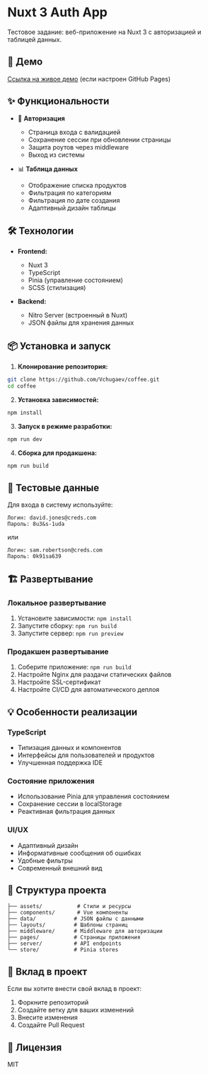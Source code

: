 # Nuxt 3 Auth App

Тестовое задание: веб-приложение на Nuxt 3 с авторизацией и таблицей данных.

## 🚀 Демо

[Ссылка на живое демо](https://vchugaev.github.io/coffee/) (если настроен GitHub Pages)

## ✨ Функциональности

- 🔐 **Авторизация**
  - Страница входа с валидацией
  - Сохранение сессии при обновлении страницы
  - Защита роутов через middleware
  - Выход из системы

- 📊 **Таблица данных**
  - Отображение списка продуктов
  - Фильтрация по категориям
  - Фильтрация по дате создания
  - Адаптивный дизайн таблицы

## 🛠 Технологии

- **Frontend:**
  - Nuxt 3
  - TypeScript
  - Pinia (управление состоянием)
  - SCSS (стилизация)

- **Backend:**
  - Nitro Server (встроенный в Nuxt)
  - JSON файлы для хранения данных

## 📦 Установка и запуск

1. **Клонирование репозитория:**
```bash
git clone https://github.com/Vchugaev/coffee.git
cd coffee
```

2. **Установка зависимостей:**
```bash
npm install
```

3. **Запуск в режиме разработки:**
```bash
npm run dev
```

4. **Сборка для продакшена:**
```bash
npm run build
```

## 🔑 Тестовые данные

Для входа в систему используйте:

```
Логин: david.jones@creds.com
Пароль: 8u3&s-1uda
```

или

```
Логин: sam.robertson@creds.com
Пароль: 0k91sa639
```

## 🏗 Развертывание

### Локальное развертывание
1. Установите зависимости: `npm install`
2. Запустите сборку: `npm run build`
3. Запустите сервер: `npm run preview`

### Продакшен развертывание
1. Соберите приложение: `npm run build`
2. Настройте Nginx для раздачи статических файлов
3. Настройте SSL-сертификат
4. Настройте CI/CD для автоматического деплоя

## 💡 Особенности реализации

### TypeScript
- Типизация данных и компонентов
- Интерфейсы для пользователей и продуктов
- Улучшенная поддержка IDE

### Состояние приложения
- Использование Pinia для управления состоянием
- Сохранение сессии в localStorage
- Реактивная фильтрация данных

### UI/UX
- Адаптивный дизайн
- Информативные сообщения об ошибках
- Удобные фильтры
- Современный внешний вид

## 📝 Структура проекта

```
├── assets/           # Стили и ресурсы
├── components/       # Vue компоненты
├── data/            # JSON файлы с данными
├── layouts/         # Шаблоны страниц
├── middleware/      # Middleware для авторизации
├── pages/           # Страницы приложения
├── server/          # API endpoints
└── store/           # Pinia stores
```

## 🤝 Вклад в проект

Если вы хотите внести свой вклад в проект:

1. Форкните репозиторий
2. Создайте ветку для ваших изменений
3. Внесите изменения
4. Создайте Pull Request

## 📄 Лицензия

MIT
